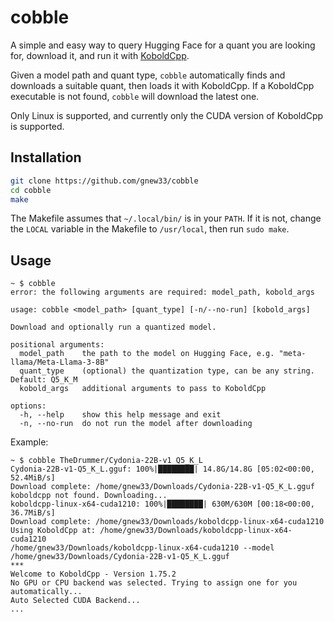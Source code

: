 # cobble

A simple and easy way to query Hugging Face for a quant you are looking for, download it, and run it with [KoboldCpp](https://github.com/LostRuins/koboldcpp).

Given a model path and quant type, `cobble` automatically finds and downloads a suitable quant, then loads it with KoboldCpp. If a KoboldCpp executable is not found, `cobble` will download the latest one.

Only Linux is supported, and currently only the CUDA version of KoboldCpp is supported.

## Installation

```bash
git clone https://github.com/gnew33/cobble
cd cobble
make
```

The Makefile assumes that `~/.local/bin/` is in your `PATH`. If it is not, change the `LOCAL` variable in the Makefile to `/usr/local`, then run `sudo make`.

## Usage

```
~ $ cobble
error: the following arguments are required: model_path, kobold_args

usage: cobble <model_path> [quant_type] [-n/--no-run] [kobold_args]

Download and optionally run a quantized model.

positional arguments:
  model_path    the path to the model on Hugging Face, e.g. "meta-llama/Meta-Llama-3-8B"
  quant_type    (optional) the quantization type, can be any string. Default: Q5_K_M
  kobold_args   additional arguments to pass to KoboldCpp

options:
  -h, --help    show this help message and exit
  -n, --no-run  do not run the model after downloading
```

Example:

```
~ $ cobble TheDrummer/Cydonia-22B-v1 Q5_K_L
Cydonia-22B-v1-Q5_K_L.gguf: 100%|████████| 14.8G/14.8G [05:02<00:00, 52.4MiB/s]
Download complete: /home/gnew33/Downloads/Cydonia-22B-v1-Q5_K_L.gguf
koboldcpp not found. Downloading...
koboldcpp-linux-x64-cuda1210: 100%|████████| 630M/630M [00:18<00:00, 36.7MiB/s]
Download complete: /home/gnew33/Downloads/koboldcpp-linux-x64-cuda1210
Using KoboldCpp at: /home/gnew33/Downloads/koboldcpp-linux-x64-cuda1210
/home/gnew33/Downloads/koboldcpp-linux-x64-cuda1210 --model /home/gnew33/Downloads/Cydonia-22B-v1-Q5_K_L.gguf 
***
Welcome to KoboldCpp - Version 1.75.2
No GPU or CPU backend was selected. Trying to assign one for you automatically...
Auto Selected CUDA Backend...
...
```
